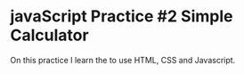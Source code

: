 # javaScript Practice #2 Simple Calculator

On this practice I learn the to use HTML, CSS and Javascript.
